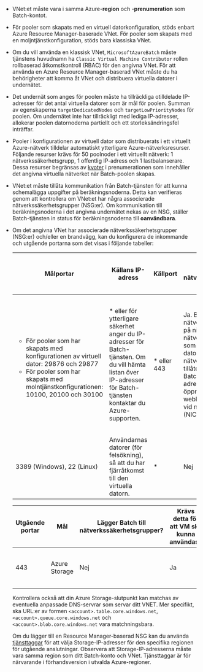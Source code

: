 - VNet:et måste vara i samma Azure-**region** och -**prenumeration** som Batch-kontot.

- För pooler som skapats med en virtuell datorkonfiguration, stöds enbart Azure Resource Manager-baserade VNet. För pooler som skapats med en moljntjänstkonfiguration, stöds bara klassiska VNet.
  
- Om du vill använda en klassisk VNet, `MicrosoftAzureBatch` måste tjänstens huvudnamn ha `Classic Virtual Machine Contributor` rollen rollbaserad åtkomstkontroll (RBAC) för den angivna VNet. För att använda en Azure Resource Manager-baserad VNet måste du ha behörigheter att komma åt VNet och distribuera virtuella datorer i undernätet.

- Det undernät som anges för poolen måste ha tillräckliga otilldelade IP-adresser för det antal virtuella datorer som är mål för poolen. Summan av egenskaperna `targetDedicatedNodes` och `targetLowPriorityNodes` för poolen. Om undernätet inte har tillräckligt med lediga IP-adresser, allokerar poolen datornoderna partiellt och ett storleksändringsfel inträffar. 

- Pooler i konfigurationen av virtuell dator som distribuerats i ett virtuellt Azure-nätverk tilldelar automatiskt ytterligare Azure-nätverksresurser. Följande resurser krävs för 50 poolnoder i ett virtuellt nätverk: 1 nätverkssäkerhetsgrupp, 1 offentlig IP-adress och 1 lastbalanserare. Dessa resurser begränsas av [kvoter](../articles/batch/batch-quota-limit.md) i prenumerationen som innehåller det angivna virtuella nätverket när Batch-poolen skapas.

- VNet:et måste tillåta kommunikation från Batch-tjänsten för att kunna schemalägga uppgifter på beräkningsnoderna. Detta kan verifieras genom att kontrollera om VNet:et har några associerade nätverkssäkerhetsgrupper (NSG:er). Om kommunikation till beräkningsnoderna i det angivna undernätet nekas av en NSG, ställer Batch-tjänsten in status för beräkningsnoderna till **oanvändbara**. 

- Om det angivna VNet har associerade nätverkssäkerhetsgrupper (NSG:er) och/eller en brandvägg, kan du konfigurera de inkommande och utgående portarna som det visas i följande tabeller:


  |    Målportar    |    Källans IP-adress      |   Källport    |    Lägger Batch till nätverkssäkerhetsgrupper?    |    Krävs detta för att VM ska kunna användas?    |    Åtgärd från användaren   |
  |---------------------------|---------------------------|----------------------------|----------------------------|-------------------------------------|-----------------------|
  |   <ul><li>För pooler som har skapats med konfigurationen av virtuell dator: 29876 och 29877</li><li>För pooler som har skapats med molntjänstkonfigurationen: 10100, 20100 och 30100</li></ul>        |    * eller för ytterligare säkerhet anger du IP-adresser för Batch-tjänsten. Om du vill hämta listan över IP-adresser för Batch-tjänsten kontaktar du Azure-supporten. | * eller 443 |    Ja. Batch lägger till nätverkssäkerhetsgrupper på nivån för de nätverksgränssnitt (NIC) som är kopplade till virtuella datorer. Dessa nätverkssäkerhetsgrupper tillåter endast trafik från Batch-tjänstrollens IP-adresser. Även om du öppnar dessa portar för hela webben blockeras trafiken vid nätverksgränssnittet (NIC). |    Ja  |  Du behöver inte ange en NSG eftersom Batch endast tillåter Batch-IP-adresser. <br /><br /> Men om du anger en NSG måste du se till att dessa portar är öppna för inkommande trafik. <br /><br /> Om du anger * som käll-IP i NSG lägger Batch fortfarande till nätverkssäkerhetsgrupper på nivån för det nätverksgränssnitt (NIC) som är kopplade till virtuella datorer. |
  |    3389 (Windows), 22 (Linux)               |    Användarnas datorer (för felsökning), så att du har fjärråtkomst till den virtuella datorn.    |   *  | Nej                                    |    Nej                    |    Lägg till NSG:er om du vill tillåta fjärråtkomst (RDP/SSH) till den virtuella datorn.   |                                


  |    Utgående portar    |    Mål    |    Lägger Batch till nätverkssäkerhetsgrupper?    |    Krävs detta för att VM ska kunna användas?    |    Åtgärd från användaren    |
  |------------------------|-------------------|----------------------------|-------------------------------------|------------------------|
  |    443    |    Azure Storage    |    Nej    |    Ja    |    Om du lägger till en nätverkssäkerhetsgrupp måste du se till att den här porten är öppen för utgående trafik.    |

   Kontrollera också att din Azure Storage-slutpunkt kan matchas av eventuella anpassade DNS-servrar som servar ditt VNET. Mer specifikt, ska URL:er av formen `<account>.table.core.windows.net`, `<account>.queue.core.windows.net` och `<account>.blob.core.windows.net` vara matchningsbara. 

   Om du lägger till en Resource Manager-baserad NSG kan du använda [tjänsttaggar](../articles/virtual-network/security-overview.md#service-tags) för att välja Storage-IP-adresser för den specifika regionen för utgående anslutningar. Observera att Storage-IP-adresserna måste vara samma region som ditt Batch-konto och VNet. Tjänsttaggar är för närvarande i förhandsversion i utvalda Azure-regioner.